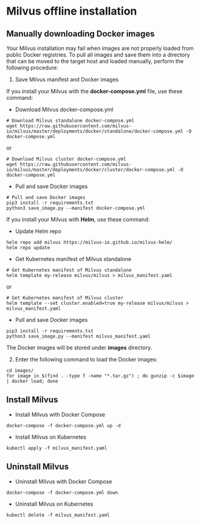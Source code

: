 # Milvus offline installation

## Manually downloading Docker images

Your Milvus installation may fail when images are not properly loaded from public Docker registries. To pull all images and save them into a directory that can be moved to the target host and loaded manually, perform the following procedure:

1. Save Milvus manifest and Docker images

If you install your Milvus with the **docker-compose.yml** file, use these command:

- Download Milvus docker-compose.yml
```shell
# Download Milvus standalone docker-compose.yml
wget https://raw.githubusercontent.com/milvus-io/milvus/master/deployments/docker/standalone/docker-compose.yml -O docker-compose.yml
```

or

```shell
# Download Milvus cluster docker-compose.yml
wget https://raw.githubusercontent.com/milvus-io/milvus/master/deployments/docker/cluster/docker-compose.yml -O docker-compose.yml
```

- Pull and save Docker images
```shell
# Pull and save Docker images
pip3 install -r requirements.txt
python3 save_image.py --manifest docker-compose.yml
```

If you install your Milvus with **Helm**, use these command: 
- Update Helm repo
```shell
helm repo add milvus https://milvus-io.github.io/milvus-helm/
helm repo update
```

- Get Kubernetes manifest of Milvus standalone
```shell
# Get Kubernetes manifest of Milvus standalone
helm template my-release milvus/milvus > milvus_manifest.yaml
```

or

```shell
# Get Kubernetes manifest of Milvus cluster
helm template --set cluster.enabled=true my-release milvus/milvus > milvus_manifest.yaml
```

- Pull and save Docker images
```shell
pip3 install -r requirements.txt
python3 save_image.py --manifest milvus_manifest.yaml
```

The Docker images will be stored under **images** directory.

2. Enter the following command to load the Docker images:

```shell
cd images/
for image in $(find . -type f -name "*.tar.gz") ; do gunzip -c $image | docker load; done
```

## Install Milvus

- Install Milvus with Docker Compose

```shell
docker-compose -f docker-compose.yml up -d
```

- Install Milvus on Kubernetes

```shell
kubectl apply -f milvus_manifest.yaml
```

## Uninstall Milvus

- Uninstall Milvus with Docker Compose

```shell
docker-compose -f docker-compose.yml down
```

- Uninstall Milvus on Kubernetes

```shell
kubectl delete -f milvus_manifest.yaml
```